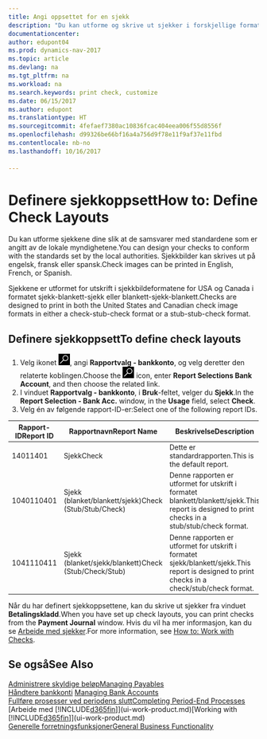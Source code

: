 ```yaml
---
title: Angi oppsettet for en sjekk
description: "Du kan utforme og skrive ut sjekker i forskjellige formater for å følge standarder."
documentationcenter: 
author: edupont04
ms.prod: dynamics-nav-2017
ms.topic: article
ms.devlang: na
ms.tgt_pltfrm: na
ms.workload: na
ms.search.keywords: print check, customize
ms.date: 06/15/2017
ms.author: edupont
ms.translationtype: HT
ms.sourcegitcommit: 4fefaef7380ac10836fcac404eea006f55d8556f
ms.openlocfilehash: d99326be66bf16a4a756d9f78e11f9af37e11fbd
ms.contentlocale: nb-no
ms.lasthandoff: 10/16/2017

---
```

# <a name="how-to-define-check-layouts"></a><span data-ttu-id="b405a-103">Definere sjekkoppsett</span><span class="sxs-lookup"><span data-stu-id="b405a-103">How to: Define Check Layouts</span></span>
<span data-ttu-id="b405a-104">Du kan utforme sjekkene dine slik at de samsvarer med standardene som er angitt av de lokale myndighetene.</span><span class="sxs-lookup"><span data-stu-id="b405a-104">You can design your checks to conform with the standards set by the local authorities.</span></span> <span data-ttu-id="b405a-105">Sjekkbilder kan skrives ut på engelsk, fransk eller spansk.</span><span class="sxs-lookup"><span data-stu-id="b405a-105">Check images can be printed in English, French, or Spanish.</span></span>

<span data-ttu-id="b405a-106">Sjekkene er utformet for utskrift i sjekkbildeformatene for USA og Canada i formatet sjekk-blankett-sjekk eller blankett-sjekk-blankett.</span><span class="sxs-lookup"><span data-stu-id="b405a-106">Checks are designed to print in both the United States and Canadian check image formats in either a check-stub-check format or a stub-stub-check format.</span></span>

## <a name="to-define-check-layouts"></a><span data-ttu-id="b405a-107">Definere sjekkoppsett</span><span class="sxs-lookup"><span data-stu-id="b405a-107">To define check layouts</span></span>
1. <span data-ttu-id="b405a-108">Velg ikonet ![Søk etter side eller rapport](media/ui-search/search_small.png "Søk etter side eller rapport"), angi **Rapportvalg - bankkonto**, og velg deretter den relaterte koblingen.</span><span class="sxs-lookup"><span data-stu-id="b405a-108">Choose the ![Search for Page or Report](media/ui-search/search_small.png "Search for Page or Report icon") icon, enter **Report Selections Bank Account**, and then choose the related link.</span></span>
2. <span data-ttu-id="b405a-109">I vinduet **Rapportvalg - bankkonto**, i **Bruk**-feltet, velger du **Sjekk**.</span><span class="sxs-lookup"><span data-stu-id="b405a-109">In the **Report Selection - Bank Acc.** window, in the **Usage** field, select **Check**.</span></span>
3. <span data-ttu-id="b405a-110">Velg én av følgende rapport-ID-er:</span><span class="sxs-lookup"><span data-stu-id="b405a-110">Select one of the following report IDs.</span></span>

| <span data-ttu-id="b405a-111">Rapport-ID</span><span class="sxs-lookup"><span data-stu-id="b405a-111">Report ID</span></span> | <span data-ttu-id="b405a-112">Rapportnavn</span><span class="sxs-lookup"><span data-stu-id="b405a-112">Report Name</span></span> | <span data-ttu-id="b405a-113">Beskrivelse</span><span class="sxs-lookup"><span data-stu-id="b405a-113">Description</span></span> |
| --- | --- | --- |
| <span data-ttu-id="b405a-114">1401</span><span class="sxs-lookup"><span data-stu-id="b405a-114">1401</span></span> |<span data-ttu-id="b405a-115">Sjekk</span><span class="sxs-lookup"><span data-stu-id="b405a-115">Check</span></span> |<span data-ttu-id="b405a-116">Dette er standardrapporten.</span><span class="sxs-lookup"><span data-stu-id="b405a-116">This is the default report.</span></span> |
| <span data-ttu-id="b405a-117">10401</span><span class="sxs-lookup"><span data-stu-id="b405a-117">10401</span></span> |<span data-ttu-id="b405a-118">Sjekk (blanket/blankett/sjekk)</span><span class="sxs-lookup"><span data-stu-id="b405a-118">Check (Stub/Stub/Check)</span></span> |<span data-ttu-id="b405a-119">Denne rapporten er utformet for utskrift i formatet blankett/blankett/sjekk.</span><span class="sxs-lookup"><span data-stu-id="b405a-119">This report is designed to print checks in a stub/stub/check format.</span></span> |
| <span data-ttu-id="b405a-120">10411</span><span class="sxs-lookup"><span data-stu-id="b405a-120">10411</span></span> |<span data-ttu-id="b405a-121">Sjekk (blanket/sjekk/blankett)</span><span class="sxs-lookup"><span data-stu-id="b405a-121">Check (Stub/Check/Stub)</span></span> |<span data-ttu-id="b405a-122">Denne rapporten er utformet for utskrift i formatet sjekk/blankett/sjekk.</span><span class="sxs-lookup"><span data-stu-id="b405a-122">This report is designed to print checks in a check/stub/check format.</span></span> |

<span data-ttu-id="b405a-123">Når du har definert sjekkoppsettene, kan du skrive ut sjekker fra vinduet **Betalingskladd**.</span><span class="sxs-lookup"><span data-stu-id="b405a-123">When you have set up check layouts, you can print checks from the **Payment Journal** window.</span></span> <span data-ttu-id="b405a-124">Hvis du vil ha mer informasjon, kan du se [Arbeide med sjekker](payables-how-work-checks.md).</span><span class="sxs-lookup"><span data-stu-id="b405a-124">For more information, see [How to: Work with Checks](payables-how-work-checks.md).</span></span>

## <a name="see-also"></a><span data-ttu-id="b405a-125">Se også</span><span class="sxs-lookup"><span data-stu-id="b405a-125">See Also</span></span>
[<span data-ttu-id="b405a-126">Administrere skyldige beløp</span><span class="sxs-lookup"><span data-stu-id="b405a-126">Managing Payables</span></span>](payables-manage-payables.md)  
<span data-ttu-id="b405a-127">[Håndtere bankkonti](bank-manage-bank-accounts.md) </span><span class="sxs-lookup"><span data-stu-id="b405a-127">[Managing Bank Accounts](bank-manage-bank-accounts.md) </span></span>  
[<span data-ttu-id="b405a-128">Fullføre prosesser ved periodens slutt</span><span class="sxs-lookup"><span data-stu-id="b405a-128">Completing Period-End Processes</span></span>](year-how-complete-period-end-processes.md)  
<span data-ttu-id="b405a-129">[Arbeide med [!INCLUDE[d365fin](includes/d365fin_md.md)]](ui-work-product.md)</span><span class="sxs-lookup"><span data-stu-id="b405a-129">[Working with [!INCLUDE[d365fin](includes/d365fin_md.md)]](ui-work-product.md)</span></span>  
[<span data-ttu-id="b405a-130">Generelle forretningsfunksjoner</span><span class="sxs-lookup"><span data-stu-id="b405a-130">General Business Functionality</span></span>](ui-across-business-areas.md)


